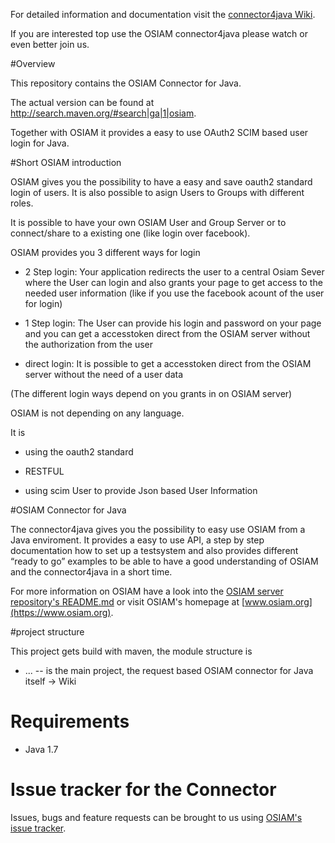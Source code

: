 For detailed information and documentation visit the [connector4java Wiki](https://github.com/osiam/connector4java/wiki).

If you are interested top use the OSIAM connector4java please watch or even better join us.

#Overview

This repository contains the OSIAM Connector for Java.

The actual version can be found at http://search.maven.org/#search|ga|1|osiam.

Together with OSIAM it provides a easy to use OAuth2 SCIM based user login for Java.

#Short OSIAM introduction

OSIAM gives you the possibility to have a easy and save oauth2 standard login of users.
It is also possible to asign Users to Groups with different roles.

It is possible to have your own OSIAM User and Group Server or to connect/share to a existing one (like login over facebook).

OSIAM provides you 3 different ways for login

- 2 Step login: Your application redirects the user to a central Osiam Sever where the User can login and also grants your page to get access to the needed user information (like if you use the facebook acount of the user for login)

- 1 Step login: The User can provide his login and password on your page and you can get a accesstoken direct from the OSIAM server without the authorization from the user

- direct login: It is possible to get a accesstoken direct from the OSIAM server without the need of a user data

(The different login ways depend on you grants in on OSIAM server)


OSIAM is not depending on any language.

It is

- using the oauth2 standard

- RESTFUL

- using scim User to provide Json based User Information

#OSIAM Connector for Java

The connector4java gives you the possibility to easy use OSIAM from a Java enviroment.
It provides a easy to use API, a step by step documentation how to set up a testsystem and also provides different “ready to go” examples to be able to have a good understanding of OSIAM and the connector4java in a short time.

For more information on OSIAM have a look into the [OSIAM server repository's README.md](https://github.com/osiam/server/) or visit OSIAM's homepage at [www.osiam.org](https://www.osiam.org).

#project structure

This project gets build with maven, the module structure is

* ... -- is the main project, the request based OSIAM connector for Java itself -> Wiki

# Requirements

* Java 1.7

# Issue tracker for the Connector

Issues, bugs and feature requests can be brought to us using [OSIAM's issue tracker](https://jira.osiam.org/browse/BT).
